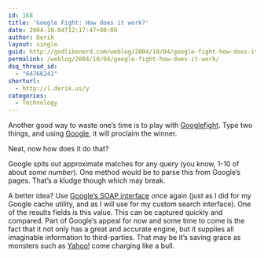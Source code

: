 ```yaml
---
id: 168
title: 'Google Fight: How does it work?'
date: 2004-10-04T12:17:47+00:00
author: Derik
layout: single
guid: http://godlikenerd.com/weblog/2004/10/04/google-fight-how-does-it-work/
permalink: /weblog/2004/10/04/google-fight-how-does-it-work/
dsq_thread_id:
  - "64766241"
shorturl:
  - http://l.derik.us/y
categories:
  - Technology
---
```

Another good way to waste one&#8217;s time is to play with [Googlefight](http://www.googlefight.com). Type two things, and using [Google](http://www.google.com), it will proclaim the winner.

Neat, now how does it do that?

Google spits out approximate matches for any query (you know, 1-10 of about _some number_). One method would be to parse this from Google&#8217;s pages. That&#8217;s a kludge though which may break.

A better idea? Use [Google&#8217;s SOAP interface](http://www.google.com/apis/) once again (just as I did for my Google cache utility, and as I will use for my custom search interface). One of the results fields is this value. This can be captured quickly and compared. Part of Google&#8217;s appeal for now and some time to come is the fact that it not only has a great and accurate engine, but it supplies all imaginable information to third-parties. That may be it&#8217;s saving grace as monsters such as [Yahoo!](http://www.yahoo.com) come charging like a bull.